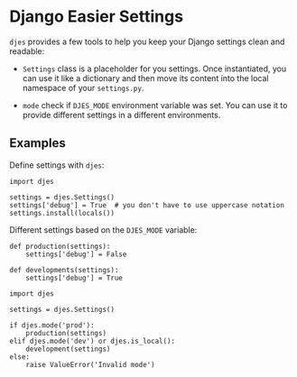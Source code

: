 Django Easier Settings
======================

``djes`` provides a few tools to help you keep your Django settings
clean and readable:

 * ``Settings`` class is a placeholder for you settings. Once instantiated,
   you can use it like a dictionary and then move its content into the local
   namespace of your ``settings.py``.

 * ``mode`` check if ``DJES_MODE`` environment variable was set. You can
   use it to provide different settings in a different environments.

Examples
--------

Define settings with ``djes``:

    import djes
    
    settings = djes.Settings()
    settings['debug'] = True  # you don't have to use uppercase notation
    settings.install(locals())

Different settings based on the ``DJES_MODE`` variable:

    def production(settings):
        settings['debug'] = False
        
    def developments(settings):
        settings['debug'] = True
       
    import djes
    
    settings = djes.Settings()
    
    if djes.mode('prod'):
        production(settings)
    elif djes.mode('dev') or djes.is_local():
        development(settings)
    else:
        raise ValueError('Invalid mode')

